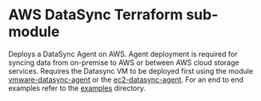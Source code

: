 # AWS DataSync Terraform sub-module

Deploys a DataSync Agent on AWS. Agent deployment is required for syncing data from on-premise to AWS or between AWS cloud storage services. Requires the Datasync VM to be deployed first using the module [vmware-datasync-agent](https://github.com/prabirsekhri/terraform-aws-datasync/tree/develop/modules/vmware-datasync-agent) or the [ec2-datasync-agent](https://github.com/prabirsekhri/terraform-aws-datasync/tree/develop/modules/ec2-datasync-agent). For an end to end examples refer to the [examples](https://github.com/prabirsekhri/terraform-aws-datasync/tree/develop/examples) directory.